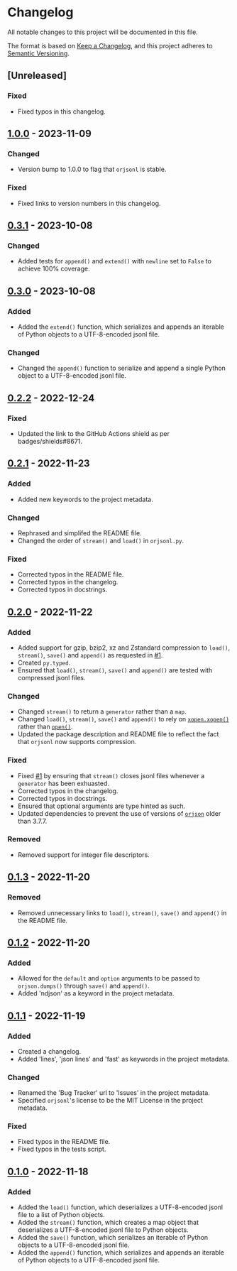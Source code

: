 # Changelog
All notable changes to this project will be documented in this file.

The format is based on [Keep a Changelog](https://keepachangelog.com/en/1.0.0/), and this project adheres to [Semantic Versioning](https://semver.org/spec/v2.0.0.html).

## [Unreleased]
### Fixed
- Fixed typos in this changelog.

## [1.0.0] - 2023-11-09
### Changed
- Version bump to 1.0.0 to flag that `orjsonl` is stable. 

### Fixed
- Fixed links to version numbers in this changelog.

## [0.3.1] - 2023-10-08
### Changed
- Added tests for `append()` and `extend()` with `newline` set to `False` to achieve 100% coverage.

## [0.3.0] - 2023-10-08
### Added
- Added the `extend()` function, which serializes and appends an iterable of Python objects to a UTF-8-encoded jsonl file.

### Changed
- Changed the `append()` function to serialize and append a single Python object to a UTF-8-encoded jsonl file.

## [0.2.2] - 2022-12-24
### Fixed
- Updated the link to the GitHub Actions shield as per badges/shields#8671.

## [0.2.1] - 2022-11-23
### Added
- Added new keywords to the project metadata.

### Changed
- Rephrased and simplifed the README file.
- Changed the order of `stream()` and `load()` in `orjsonl.py`.

### Fixed
- Corrected typos in the README file.
- Corrected typos in the changelog.
- Corrected typos in docstrings.

## [0.2.0] - 2022-11-22
### Added
- Added support for gzip, bzip2, xz and Zstandard compression to `load()`, `stream()`, `save()` and `append()` as requested in [#1](https://github.com/umarbutler/orjsonl/issues/1).
- Created `py.typed`.
- Ensured that `load()`, `stream()`, `save()` and `append()` are tested with compressed jsonl files.

### Changed
- Changed `stream()` to return a `generator` rather than a `map`.
- Changed `load()`, `stream()`, `save()` and `append()` to rely on [`xopen.xopen()`](https://github.com/pycompression/xopen/#xopen) rather than [`open()`](https://docs.python.org/3/library/functions.html#open).
- Updated the package description and README file to reflect the fact that `orjsonl` now supports compression.

### Fixed
- Fixed [#1](https://github.com/umarbutler/orjsonl/issues/1) by ensuring that `stream()` closes jsonl files whenever a `generator` has been exhuasted.
- Corrected typos in the changelog.
- Corrected typos in docstrings.
- Ensured that optional arguments are type hinted as such.
- Updated dependencies to prevent the use of versions of [`orjson`](https://github.com/ijl/orjson) older than 3.7.7.

### Removed
- Removed support for integer file descriptors.

## [0.1.3] - 2022-11-20
### Removed
- Removed unnecessary links to `load()`, `stream()`, `save()` and `append()` in the README file.

## [0.1.2] - 2022-11-20
### Added
- Allowed for the `default` and `option` arguments to be passed to `orjson.dumps()` through `save()` and `append()`.
- Added 'ndjson' as a keyword in the project metadata.

## [0.1.1] - 2022-11-19
### Added
- Created a changelog.
- Added 'lines', 'json lines' and 'fast' as keywords in the project metadata.

### Changed
- Renamed the 'Bug Tracker' url to 'Issues' in the project metadata.
- Specified `orjsonl`'s license to be the MIT License in the project metadata.

### Fixed
- Fixed typos in the README file.
- Fixed typos in the tests script.

## [0.1.0] - 2022-11-18
### Added
- Added the `load()` function, which deserializes a UTF-8-encoded jsonl file to a list of Python objects.
- Added the `stream()` function, which creates a map object that deserializes a UTF-8-encoded jsonl file to Python objects.
- Added the `save()` function, which serializes an iterable of Python objects to a UTF-8-encoded jsonl file.
- Added the `append()` function, which serializes and appends an iterable of Python objects to a UTF-8-encoded jsonl file.

[1.0.0]: https://github.com/umarbutler/orjsonl/compare/v0.3.1...v1.0.0
[0.3.1]: https://github.com/umarbutler/orjsonl/compare/v0.3.0...v0.3.1
[0.3.0]: https://github.com/umarbutler/orjsonl/compare/v0.2.2...v0.3.0
[0.2.2]: https://github.com/umarbutler/orjsonl/compare/v0.2.1...v0.2.2
[0.2.1]: https://github.com/umarbutler/orjsonl/compare/v0.2.0...v0.2.1
[0.2.0]: https://github.com/umarbutler/orjsonl/compare/v0.1.3...v0.2.0
[0.1.3]: https://github.com/umarbutler/orjsonl/compare/v0.1.2...v0.1.3
[0.1.2]: https://github.com/umarbutler/orjsonl/compare/v0.1.1...v0.1.2
[0.1.1]: https://github.com/umarbutler/orjsonl/compare/v0.1.0...v0.1.1
[0.1.0]: https://github.com/umarbutler/orjsonl/releases/tag/v0.1.0
